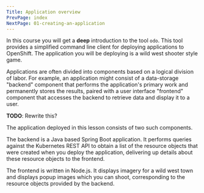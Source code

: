 ```yaml
---
Title: Application overview
PrevPage: index
NextPage: 01-creating-an-application
---
```


In this course you will get a __deep__ introduction to the tool ``odo``. This tool provides a simplified command line client for deploying applications to OpenShift. The application you will be deploying is a wild west shooter style game.

Applications are often divided into components based on a logical division of labor. For example, an application might consist of a data-storage "backend" component that performs the application's primary work and permanently stores the results, paired with a user interface "frontend" component that accesses the backend to retrieve data and display it to a user.

__TODO__: Rewrite this?

The application deployed in this lesson consists of two such components.

The backend is a Java based Spring Boot application. It performs queries against the Kubernetes REST API to obtain a list of the resource objects that were created when you deploy the application, delivering up details about these resource objects to the frontend.

The frontend is written in Node.js. It displays imagery for a wild west town and displays popup images which you can shoot, corresponding to the resource objects provided by the backend.

